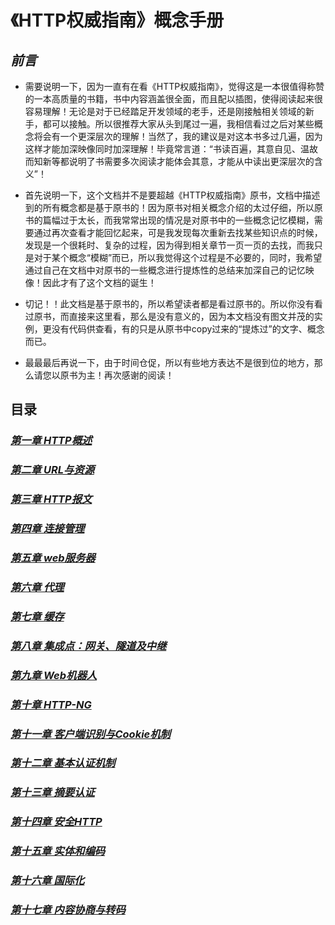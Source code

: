# 《HTTP权威指南》概念手册

## *前言*

* 需要说明一下，因为一直有在看《HTTP权威指南》，觉得这是一本很值得称赞的一本高质量的书籍，书中内容涵盖很全面，而且配以插图，使得阅读起来很容易理解！无论是对于已经踏足开发领域的老手，还是刚接触相关领域的新手，都可以接触。所以很推荐大家从头到尾过一遍，我相信看过之后对某些概念将会有一个更深层次的理解！当然了，我的建议是对这本书多过几遍，因为这样才能加深映像同时加深理解！毕竟常言道：“书读百遍，其意自见、温故而知新等都说明了书需要多次阅读才能体会其意，才能从中读出更深层次的含义”！

* 首先说明一下，这个文档并不是要超越《HTTP权威指南》原书，文档中描述到的所有概念都是基于原书的！因为原书对相关概念介绍的太过仔细，所以原书的篇幅过于太长，而我常常出现的情况是对原书中的一些概念记忆模糊，需要通过再次查看才能回忆起来，可是我发现每次重新去找某些知识点的时候，发现是一个很耗时、复杂的过程，因为得到相关章节一页一页的去找，而我只是对于某个概念“模糊”而已，所以我觉得这个过程是不必要的，同时，我希望通过自己在文档中对原书的一些概念进行提炼性的总结来加深自己的记忆映像！因此才有了这个文档的诞生！

* 切记！！此文档是基于原书的，所以希望读者都是看过原书的。所以你没有看过原书，而直接来这里看，那么是没有意义的，因为本文档没有图文并茂的实例，更没有代码供查看，有的只是从原书中copy过来的“提炼过”的文字、概念而已。

* 最最最后再说一下，由于时间仓促，所以有些地方表达不是很到位的地方，那么请您以原书为主！再次感谢的阅读！




## 目录

### *[第一章 HTTP概述](https://github.com/woai30231/http/tree/master/%E7%AC%AC%E4%B8%80%E7%AB%A0%20HTTP%20%E6%A6%82%E8%BF%B0)*


### *[第二章 URL与资源](https://github.com/woai30231/http/tree/master/%E7%AC%AC%E4%BA%8C%E7%AB%A0%20URL%E4%B8%8E%E8%B5%84%E6%BA%90)*


### *[第三章 HTTP报文](https://github.com/woai30231/http/tree/master/%E7%AC%AC%E4%B8%89%E7%AB%A0%20HTTP%E6%8A%A5%E6%96%87)*


### *[第四章 连接管理](https://github.com/woai30231/http/tree/master/%E7%AC%AC%E5%9B%9B%E7%AB%A0%20%E8%BF%9E%E6%8E%A5%E7%AE%A1%E7%90%86)*

### *[第五章 web服务器](https://github.com/woai30231/http/tree/master/%E7%AC%AC%E4%BA%94%E7%AB%A0%20web%E6%9C%8D%E5%8A%A1%E5%99%A8)*

### *[第六章 代理](https://github.com/woai30231/http/tree/master/%E7%AC%AC%E5%85%AD%E7%AB%A0%20%E4%BB%A3%E7%90%86)*

### *[第七章 缓存](https://github.com/woai30231/http/tree/master/%E7%AC%AC%E4%B8%83%E7%AB%A0%20%E7%BC%93%E5%AD%98)*

### *[第八章 集成点：网关、隧道及中继](https://github.com/woai30231/http/tree/master/%E7%AC%AC%E5%85%AB%E7%AB%A0%20%E9%9B%86%E6%88%90%E7%82%B9%EF%BC%9A%E7%BD%91%E5%85%B3%E3%80%81%E9%9A%A7%E9%81%93%E5%8F%8A%E4%B8%AD%E7%BB%A7)*

### *[第九章 Web机器人](https://github.com/woai30231/http/tree/master/%E7%AC%AC%E4%B9%9D%E7%AB%A0%20Web%E6%9C%BA%E5%99%A8%E4%BA%BA)*

### *[第十章 HTTP-NG](https://github.com/woai30231/http/tree/master/%E7%AC%AC%E5%8D%81%E7%AB%A0%20HTTP-NG)*

### *[第十一章 客户端识别与Cookie机制](https://github.com/woai30231/http/tree/master/%E7%AC%AC%E5%8D%81%E4%B8%80%E7%AB%A0%20%E5%AE%A2%E6%88%B7%E7%AB%AF%E8%AF%86%E5%88%AB%E4%B8%8ECookie%E6%9C%BA%E5%88%B6)*

### *[第十二章 基本认证机制](https://github.com/woai30231/http/tree/master/%E7%AC%AC%E5%8D%81%E4%BA%8C%E7%AB%A0%20%E5%9F%BA%E6%9C%AC%E8%AE%A4%E8%AF%81%E6%9C%BA%E5%88%B6)*

### *[第十三章 摘要认证](https://github.com/woai30231/http/tree/master/%E7%AC%AC%E5%8D%81%E4%B8%89%E7%AB%A0%20%E6%91%98%E8%A6%81%E8%AE%A4%E8%AF%81)*

### *[第十四章 安全HTTP](https://github.com/woai30231/http/tree/master/%E7%AC%AC%E5%8D%81%E5%9B%9B%E7%AB%A0%20%E5%AE%89%E5%85%A8HTTP)*

### *[第十五章 实体和编码](https://github.com/woai30231/http/tree/master/%E7%AC%AC%E5%8D%81%E4%BA%94%E7%AB%A0%20%E5%AE%9E%E4%BD%93%E5%92%8C%E7%BC%96%E7%A0%81)*

### *[第十六章 国际化](https://github.com/woai30231/http/tree/master/%E7%AC%AC%E5%8D%81%E5%85%AD%E7%AB%A0%20%E5%9B%BD%E9%99%85%E5%8C%96)*

### *[第十七章 内容协商与转码]()*